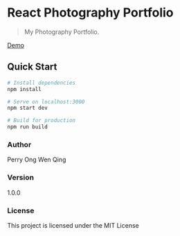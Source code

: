 # React Photography Portfolio
> My Photography Portfolio. 

[Demo](https://image-gallery-perry.vercel.app/)
## Quick Start
``` bash
# Install dependencies
npm install

# Serve on localhost:3000
npm start dev

# Build for production
npm run build
```
### Author

Perry Ong Wen Qing

### Version

1.0.0

### License

This project is licensed under the MIT License
